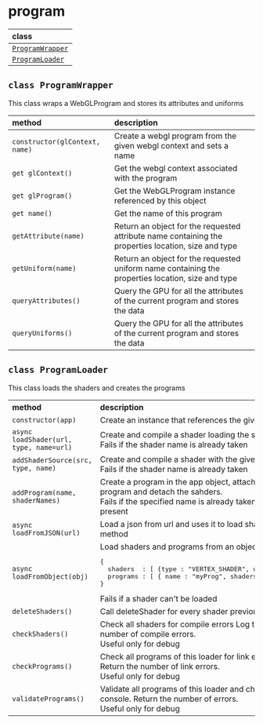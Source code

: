# program

| class |
| :---- |
| [`ProgramWrapper`](#class-programwrapper) |
| [`ProgramLoader`](#class-programloader) |

`class ProgramWrapper`
-------------------

This class wraps a WebGLProgram
and stores its attributes and uniforms

| method | description |
| :----- | :---------- |
| `constructor(glContext, name)` | Create a webgl program from the given webgl context and sets a name |
| `get glContext()` | Get the webgl context associated with the program |
| `get glProgram()` | Get the WebGLProgram instance referenced by this object |	
| `get name()` | Get the name of this program |
| `getAttribute(name)` | Return an object for the requested attribute name containing the properties location, size and type |	
| `getUniform(name)` | Return an object for the requested uniform name containing the properties location, size and type |	
| `queryAttributes()` | Query the GPU for all the attributes of the current program and stores the data |
| `queryUniforms()` | Query the GPU for all the attributes of the current program and stores the data |

`class ProgramLoader`
-------------------

This class loads the shaders and creates the programs

<table>
<tr style="text-align:left;"><th> method </th><th> description </th></tr>
<tr><td> <code>constructor(app)</code> </td><td> Create an instance that references the given app </td></tr>
<tr><td> <code>async loadShader(url, type, name=url)</code> </td><td> Create and compile a shader loading the source code from url<br> Fails if the shader name is already taken </td></tr>
<tr><td> <code>addShaderSource(src, type, name)</code> </td><td> Create and compile a shader with the given source code<br> Fails if the shader name is already taken </td></tr>
<tr><td> <code>addProgram(name, shaderNames)</code> </td><td> Create a program in the app object, attach the shaders with the given names, link the program and detach the sahders.<br> Fails if the specified name is already taken in the app object or if a shader needed is not present </td></tr>
<tr><td> <code>async loadFromJSON(url)</code> </td><td> Load a json from url and uses it to load shaders and programs. calling loadFromObject method </td></tr>
<tr><td><code>async loadFromObject(obj)</code></td>
<td>Load shaders and programs from an object with the following structure:  
<pre lang="js">
{
  shaders  : [ {type : "VERTEX_SHADER", url : "vertex.glsl" }, ... ],
  programs : [ { name : "myProg", shaders : ["vertex.glsl", "fragment.glsl"] }, ... ]
}
</pre>
Fails if a shader can't be loaded</td></tr>
<tr><td> <code>deleteShaders()</code> </td><td> Call deleteShader for every shader previously loaded </td></tr>
<tr><td> <code>checkShaders()</code> </td><td> Check all shaders for compile errors Log the shader info log in the console. Return the number of compile errors.<br> Useful only for debug </td></tr>
<tr><td> <code>checkPrograms()</code> </td><td> Check all programs of this loader for link errors Log the program info log in the console. Return the number of link errors.<br> Useful only for debug </td></tr>
<tr><td> <code>validatePrograms()</code> </td><td> Validate all programs of this loader and check for errors Log the program info log in the console. Return the number of errors.<br> Useful only for debug </td></tr>
</table>
